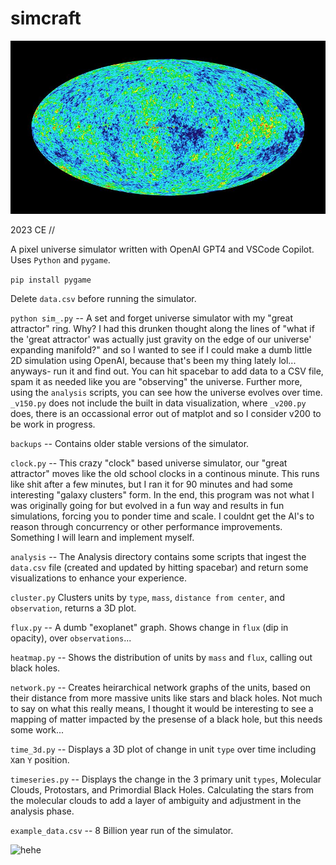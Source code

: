 # simcraft
![hehe](/assets/cmb.jpg)

2023 CE //

A pixel universe simulator written with OpenAI GPT4 and VSCode Copilot. Uses `Python` and `pygame`.

```pip install pygame```

Delete `data.csv` before running the simulator.

```python sim_.py``` -- A set and forget universe simulator with my "great attractor" ring. Why? I had this drunken thought along the lines of "what if the 'great attractor' was actually just gravity on the edge of our universe' expanding manifold?" and so I wanted to see if I could make a dumb little 2D simulation using OpenAI, because that's been my thing lately lol... anyways- run it and find out. You can hit spacebar to add data to a CSV file, spam it as needed like you are "observing" the universe. Further more, using the `analysis` scripts, you can see how the universe evolves over time. `_v150.py` does not include the built in data visualization, where `_v200.py` does, there is an occassional error out of matplot and so I consider v200 to be work in progress.

```backups``` -- Contains older stable versions of the simulator.

```clock.py``` -- This crazy "clock" based universe simulator, our "great attractor" moves like the old school clocks in a continous minute. This runs like shit after a few minutes, but I ran it for 90 minutes and had some interesting "galaxy clusters" form. In the end, this program was not what I was originally going for but evolved in a fun way and results in fun simulations, forcing you to ponder time and scale. I couldnt get the AI's to reason through concurrency or other performance improvements. Something I will learn and implement myself.

```analysis``` -- The Analysis directory contains some scripts that ingest the `data.csv` file (created and updated by hitting spacebar) and return some visualizations to enhance your experience.

```cluster.py``` Clusters units by `type`, `mass`, `distance from center`, and `observation`, returns a 3D plot.

```flux.py``` -- A dumb "exoplanet" graph. Shows change in `flux` (dip in opacity), over `observations`...

```heatmap.py``` -- Shows the distribution of units by `mass` and `flux`, calling out black holes.

```network.py``` -- Creates heirarchical network graphs of the units, based on their distance from more massive units like stars and black holes. Not much to say on what this really means, I thought it would be interesting to see a mapping of matter impacted by the presense of a black hole, but this needs some work...

```time_3d.py```  -- Displays a 3D plot of change in unit `type` over time including `X`an `Y` position.

```timeseries.py``` -- Displays the change in the 3 primary unit `types`, Molecular Clouds, Protostars, and Primordial Black Holes. Calculating the stars from the molecular clouds to add a layer of ambiguity and adjustment in the analysis phase.

```example_data.csv``` -- 8 Billion year run of the simulator.

![hehe](/assets/demo_181123.gif)